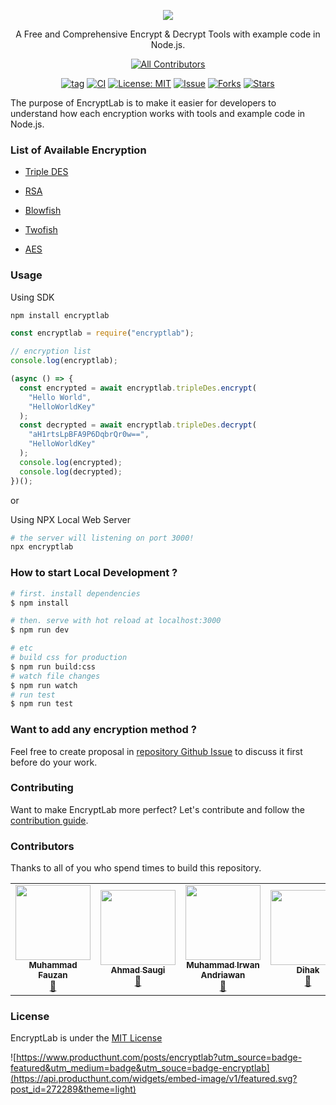 <p align="center">
    <img src="encryptlab.png"></img>
</p>

<p align="center">
    A Free and Comprehensive Encrypt & Decrypt Tools with example code in Node.js.
</p>

<div align="center">

<!-- ALL-CONTRIBUTORS-BADGE:START - Do not remove or modify this section -->

[![All Contributors](https://img.shields.io/badge/all_contributors-4-orange.svg?style=flat-square)](#contributors-)

<!-- ALL-CONTRIBUTORS-BADGE:END -->

[![tag](https://img.shields.io/github/tag/fauzan121002/encryptlab.svg)](https://github.com/fauzan121002/encryptlab) [![CI](https://github.com/fauzan121002/encryptlab/workflows/Node.js%20CI/badge.svg)](https://github.com/fauzan121002/encryptlab/actions) [![License: MIT](https://img.shields.io/badge/License-MIT-blue.svg)](https://github.com/fauzan121002/encryptlab/blob/master/LICENSE) [![Issue](https://img.shields.io/github/issues/fauzan121002/encryptlab)](https://img.shields.io/github/issues/fauzan121002/encryptlab) [![Forks](https://img.shields.io/github/forks/fauzan121002/encryptlab)](https://img.shields.io/github/forks/fauzan121002/encryptlab) [![Stars](https://img.shields.io/github/stars/fauzan121002/encryptlab)](https://img.shields.io/github/stars/fauzan121002/encryptlab)

</div>

The purpose of EncryptLab is to make it easier for developers to understand how each encryption works with tools and example code in Node.js.

### List of Available Encryption

- [Triple DES](#tripledes)

- [RSA](#rsa)

- [Blowfish](#blowfish)

- [Twofish](#twofish)

- [AES](#aes)

### Usage

Using SDK

```bash
npm install encryptlab
```

```js
const encryptlab = require("encryptlab");

// encryption list
console.log(encryptlab);

(async () => {
  const encrypted = await encryptlab.tripleDes.encrypt(
    "Hello World",
    "HelloWorldKey"
  );
  const decrypted = await encryptlab.tripleDes.decrypt(
    "aH1rtsLpBFA9P6DqbrQr0w==",
    "HelloWorldKey"
  );
  console.log(encrypted);
  console.log(decrypted);
})();
```

or

Using NPX Local Web Server

```bash
# the server will listening on port 3000!
npx encryptlab
```

### How to start Local Development ?

```bash
# first. install dependencies
$ npm install

# then. serve with hot reload at localhost:3000
$ npm run dev

# etc
# build css for production
$ npm run build:css
# watch file changes
$ npm run watch
# run test
$ npm run test
```

### Want to add any encryption method ?

Feel free to create proposal in [repository Github Issue](https://github.com/fauzan121002/encryptlab/issues) to discuss it first before do your work.

### Contributing

Want to make EncryptLab more perfect? Let's contribute and follow the [contribution guide](.github/CONTRIBUTING.md).

### Contributors

Thanks to all of you who spend times to build this repository.

<!-- ALL-CONTRIBUTORS-LIST:START - Do not remove or modify this section -->
<!-- prettier-ignore-start -->
<!-- markdownlint-disable -->
<table>
  <tr>
    <td align="center"><a href="http://fauzan.tech"><img src="https://avatars3.githubusercontent.com/u/50759463?v=4" width="120px;" alt=""/><br /><sub><b>Muhammad Fauzan</b></sub></a><br /><a href="#maintenance-fauzan121002" title="Maintenance">🚧</a></td>
    <td align="center"><a href="http://ahmadsaugi.com"><img src="https://avatars2.githubusercontent.com/u/45036724?v=4" width="120px;" alt=""/><br /><sub><b>Ahmad Saugi</b></sub></a><br /><a href="https://github.com/fauzan121002/encryptlab/commits?author=zuramai" title="Documentation">📖</a></td>
    <td align="center"><a href="https://andriawan.com"><img src="https://avatars3.githubusercontent.com/u/13099373?v=4" width="120px;" alt=""/><br /><sub><b>Muhammad Irwan Andriawan</b></sub></a><br /><a href="#tool-andriawan" title="Tools">🔧</a></td>
    <td align="center"><a href="https://www.dihak.my.id"><img src="https://avatars3.githubusercontent.com/u/10445482?v=4" width="120px;" alt=""/><br /><sub><b>Dihak</b></sub></a><br /><a href="#design-dihak" title="Design">🎨</a></td>
  </tr>
</table>

<!-- markdownlint-enable -->
<!-- prettier-ignore-end -->

<!-- ALL-CONTRIBUTORS-LIST:END -->

### License

EncryptLab is under the [MIT License](LICENSE.md)

![https://www.producthunt.com/posts/encryptlab?utm_source=badge-featured&utm_medium=badge&utm_souce=badge-encryptlab](https://api.producthunt.com/widgets/embed-image/v1/featured.svg?post_id=272289&theme=light)
